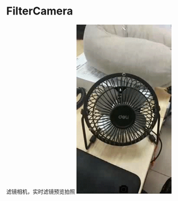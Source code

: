 # FilterCamera
滤镜相机，实时滤镜预览拍照
<img src="https://github.com/FrankdeBoers/FilterCamera/blob/master/screenshot/filtercamera1.gif" width="50%" height="50%" />
